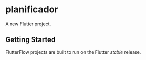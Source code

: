 # planificador

A new Flutter project.

## Getting Started

FlutterFlow projects are built to run on the Flutter _stable_ release.
